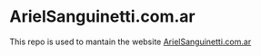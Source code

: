 # ArielSanguinetti.com.ar

This repo is used to mantain the website [ArielSanguinetti.com.ar](https://arielsanguinetti.com.ar)
